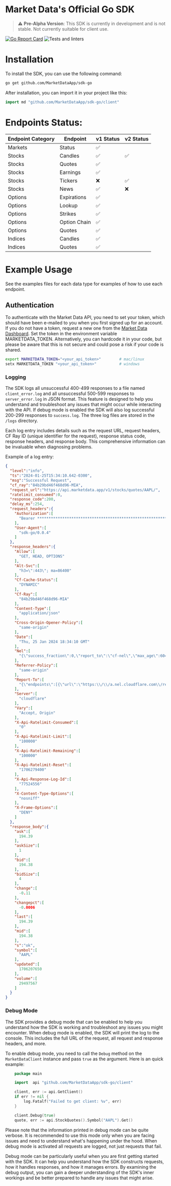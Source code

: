 # Market Data's Official Go SDK

> :warning: **Pre-Alpha Version**: This SDK is currently in development and is not stable. Not currently suitable for client use.


[![Go Report Card](https://goreportcard.com/badge/github.com/MarketDataApp/sdk-go)](https://goreportcard.com/report/github.com/MarketDataApp/sdk-go)
![Tests and linters](https://github.com/MarketDataApp/sdk-go/actions/workflows/go.yml/badge.svg)


# Installation

To install the SDK, you can use the following command:

```bash
go get github.com/MarketDataApp/sdk-go
```

After installation, you can import it in your project like this:

```go
import md "github.com/MarketDataApp/sdk-go/client"
```

# Endpoints Status:

 | Endpoint Category | Endpoint     | v1 Status | v2 Status |
 |-------------------|--------------|-----------|-----------|
 | Markets           | Status       | ✅        |           |
 | Stocks            | Candles      | ✅        |     ✅    |
 | Stocks            | Quotes       | ✅        |           |
 | Stocks            | Earnings     | ✅        |           |
 | Stocks            | Tickers      | ❌        |     ✅    |
 | Stocks            | News         | ✅        |     ❌    |
 | Options           | Expirations  | ✅        |           |
 | Options           | Lookup       | ✅        |           |
 | Options           | Strikes      | ✅        |           |
 | Options           | Option Chain | ✅        |           |
 | Options           | Quotes       | ✅        |           |
 | Indices           | Candles      | ✅        |           |
 | Indices           | Quotes       | ✅        |           |

# Example Usage

See the examples files for each data type for examples of how to use each endpoint.

## Authentication

To authenticate with the Market Data API, you need to set your token, which should have been e-mailed to you when you first signed up for an account. If you do not have a token, request a new one from the [Market Data Dashboard](https://www.marketdata.app/dashboard/). Set the token in the environment variable MARKETDATA_TOKEN. Alternatively, you can hardcode it in your code, but please be aware that this is not secure and could pose a risk if your code is shared.

```bash
export MARKETDATA_TOKEN="<your_api_token>"        # mac/linux
setx MARKETDATA_TOKEN "<your_api_token>"          # windows
```

### Logging

The SDK logs all unsuccessful 400-499 responses to a file named `client_error.log` and all unsuccessful 500-599 responses to `server_error.log` in JSON format. This feature is designed to help you understand and troubleshoot any issues that might occur while interacting with the API. If debug mode is enabled the SDK will also log successful 200-299 responses to `success.log`. The three log files are stored in the `/logs` directory. 

Each log entry includes details such as the request URL, request headers, CF Ray ID (unique identifier for the request), response status code, response headers, and response body. This comprehensive information can be invaluable when diagnosing problems.

Example of a log entry:

```json
{
  "level":"info",
  "ts":"2024-01-25T15:34:10.642-0300",
  "msg":"Successful Request",
  "cf_ray":"84b29bd46f468d96-MIA",
  "request_url":"https://api.marketdata.app/v1/stocks/quotes/AAPL/",
  "ratelimit_consumed":0,
  "response_code":200,
  "delay_ms":254,
  "request_headers":{
    "Authorization":[
      "Bearer **********************************************************HMD0"
    ],
    "User-Agent":[
      "sdk-go/0.0.4"
    ]
  },
  "response_headers":{
    "Allow":[
      "GET, HEAD, OPTIONS"
    ],
    "Alt-Svc":[
      "h3=\":443\"; ma=86400"
    ],
    "Cf-Cache-Status":[
      "DYNAMIC"
    ],
    "Cf-Ray":[
      "84b29bd46f468d96-MIA"
    ],
    "Content-Type":[
      "application/json"
    ],
    "Cross-Origin-Opener-Policy":[
      "same-origin"
    ],
    "Date":[
      "Thu, 25 Jan 2024 18:34:10 GMT"
    ],
    "Nel":[
      "{\"success_fraction\":0,\"report_to\":\"cf-nel\",\"max_age\":604800}"
    ],
    "Referrer-Policy":[
      "same-origin"
    ],
    "Report-To":[
      "{\"endpoints\":[{\"url\":\"https:\\/\\/a.nel.cloudflare.com\\/report\\/v3?s=9vEr7PiX6zgR6cdNLegGNMCOzC6yy9KHd0IIzN3yPl14KDMBB9kkMV19xVP79jOdqPWBS9Ena%2B43XHWh%2B7cKqAQc7GrRCm2ZWpX4xqhXidyQeRgNoPcWsSsyv5xSD8v9ywFQdNc%3D\"}],\"group\":\"cf-nel\",\"max_age\":604800}"
    ],
    "Server":[
      "cloudflare"
    ],
    "Vary":[
      "Accept, Origin"
    ],
    "X-Api-Ratelimit-Consumed":[
      "0"
    ],
    "X-Api-Ratelimit-Limit":[
      "100000"
    ],
    "X-Api-Ratelimit-Remaining":[
      "100000"
    ],
    "X-Api-Ratelimit-Reset":[
      "1706279400"
    ],
    "X-Api-Response-Log-Id":[
      "77524556"
    ],
    "X-Content-Type-Options":[
      "nosniff"
    ],
    "X-Frame-Options":[
      "DENY"
    ]
  },
  "response_body":{
    "ask":[
      194.39
    ],
    "askSize":[
      1
    ],
    "bid":[
      194.38
    ],
    "bidSize":[
      4
    ],
    "change":[
      -0.11
    ],
    "changepct":[
      -0.0006
    ],
    "last":[
      194.39
    ],
    "mid":[
      194.38
    ],
    "s":"ok",
    "symbol":[
      "AAPL"
    ],
    "updated":[
      1706207650
    ],
    "volume":[
      29497567
    ]
  }
}
```

### Debug Mode

The SDK provides a debug mode that can be enabled to help you understand how the SDK is working and troubleshoot any issues you might encounter. When debug mode is enabled, the SDK will print the log to the console. This includes the full URL of the request, all request and response headers, and more.

To enable debug mode, you need to call the `Debug` method on the `MarketDataClient` instance and pass `true` as the argument. Here is an quick example:

```go
    package main

    import 	api "github.com/MarketDataApp/sdk-go/client"

    client, err := api.GetClient()
	if err != nil {
		log.Fatalf("Failed to get client: %v", err)
	}

	client.Debug(true)
    quote, err := api.StockQuotes().Symbol("AAPL").Get()
```

Please note that the information printed in debug mode can be quite verbose. It is recommended to use this mode only when you are facing issues and need to understand what's happening under the hood. When debug mode is activated all requests are logged, not just requests that fail.

Debug mode can be particularly useful when you are first getting started with the SDK. It can help you understand how the SDK constructs requests, how it handles responses, and how it manages errors. By examining the debug output, you can gain a deeper understanding of the SDK's inner workings and be better prepared to handle any issues that might arise.